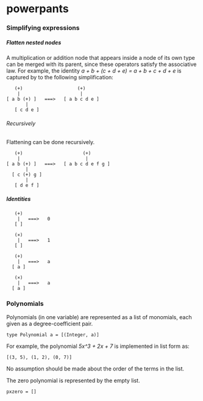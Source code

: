 # powerpants


### Simplifying expressions

##### Flatten nested nodes

A multiplication or addition node that appears inside a node of its own type can be merged with its parent, since these operators satisfy the associative law. For example, the identity <i> a + b + (c + d + e) = a + b + c + d + e </i> is captured by to the following simplification:

```
   (+)                    (+)
    |                      |
[ a b (+) ]   ===>   [ a b c d e ]
       | 
   [ c d e ]
```

###### Recursively

Flattening can be done recursively.

```
   (+)                      (+)
    |                        |
[ a b (+) ]   ===>   [ a b c d e f g ]
       | 
  [ c (+) g ]
       |
   [ d e f ]
```

##### Identities

```
   (+)
    |   ===>   0
   [ ]
```

```
   (×)
    |   ===>   1
   [ ]
```

```
   (+)
    |   ===>   a
  [ a ]
```

```
   (×)
    |   ===>   a
  [ a ]
```

### Polynomials

Polynomials (in one variable) are represented as a list of monomials, each given as a degree-coefficient pair.

```
type Polynomial a = [(Integer, a)]
```

For example, the polynomial <i> 5x^3 + 2x + 7 </i> is implemented in list form as:

```
[(3, 5), (1, 2), (0, 7)]
```

No assumption should be made about the order of the terms in the list.

The zero polynomial is represented by the empty list.

```
pxzero = []
```
